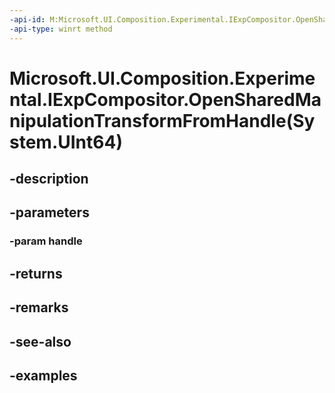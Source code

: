 ```yaml
---
-api-id: M:Microsoft.UI.Composition.Experimental.IExpCompositor.OpenSharedManipulationTransformFromHandle(System.UInt64)
-api-type: winrt method
---
```


# Microsoft.UI.Composition.Experimental.IExpCompositor.OpenSharedManipulationTransformFromHandle(System.UInt64)

<!--
public object OpenSharedManipulationTransformFromHandle (ulong handle);
-->


## -description

## -parameters

### -param handle

## -returns

## -remarks

## -see-also

## -examples


